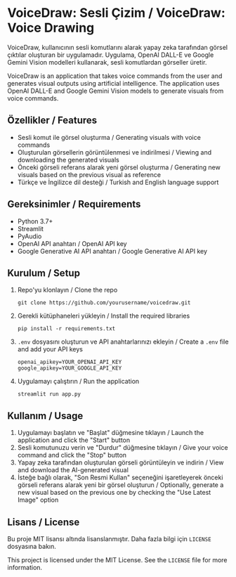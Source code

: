 # VoiceDraw: Sesli Çizim / VoiceDraw: Voice Drawing

VoiceDraw, kullanıcının sesli komutlarını alarak yapay zeka tarafından görsel çıktılar oluşturan bir uygulamadır. Uygulama, OpenAI DALL-E ve Google Gemini Vision modelleri kullanarak, sesli komutlardan görseller üretir.

VoiceDraw is an application that takes voice commands from the user and generates visual outputs using artificial intelligence. The application uses OpenAI DALL-E and Google Gemini Vision models to generate visuals from voice commands.

## Özellikler / Features

- Sesli komut ile görsel oluşturma / Generating visuals with voice commands
- Oluşturulan görsellerin görüntülenmesi ve indirilmesi / Viewing and downloading the generated visuals
- Önceki görseli referans alarak yeni görsel oluşturma / Generating new visuals based on the previous visual as reference
- Türkçe ve İngilizce dil desteği / Turkish and English language support

## Gereksinimler / Requirements

- Python 3.7+
- Streamlit
- PyAudio
- OpenAI API anahtarı / OpenAI API key
- Google Generative AI API anahtarı / Google Generative AI API key

## Kurulum / Setup

1. Repo'yu klonlayın / Clone the repo
    ```
    git clone https://github.com/yourusername/voicedraw.git
    ```

2. Gerekli kütüphaneleri yükleyin / Install the required libraries
    ```
    pip install -r requirements.txt
    ```

3. `.env` dosyasını oluşturun ve API anahtarlarınızı ekleyin / Create a `.env` file and add your API keys
    ```
    openai_apikey=YOUR_OPENAI_API_KEY
    google_apikey=YOUR_GOOGLE_API_KEY
    ```

4. Uygulamayı çalıştırın / Run the application
    ```
    streamlit run app.py
    ```

## Kullanım / Usage

1. Uygulamayı başlatın ve "Başlat" düğmesine tıklayın / Launch the application and click the "Start" button
2. Sesli komutunuzu verin ve "Durdur" düğmesine tıklayın / Give your voice command and click the "Stop" button
3. Yapay zeka tarafından oluşturulan görseli görüntüleyin ve indirin / View and download the AI-generated visual
4. İsteğe bağlı olarak, "Son Resmi Kullan" seçeneğini işaretleyerek önceki görseli referans alarak yeni bir görsel oluşturun / Optionally, generate a new visual based on the previous one by checking the "Use Latest Image" option

## Lisans / License

Bu proje MIT lisansı altında lisanslanmıştır. Daha fazla bilgi için `LICENSE` dosyasına bakın.

This project is licensed under the MIT License. See the `LICENSE` file for more information.